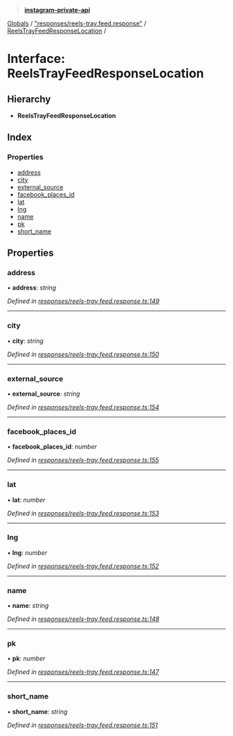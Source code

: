 > **[instagram-private-api](../README.md)**

[Globals](../README.md) / ["responses/reels-tray.feed.response"](../modules/_responses_reels_tray_feed_response_.md) / [ReelsTrayFeedResponseLocation](_responses_reels_tray_feed_response_.reelstrayfeedresponselocation.md) /

# Interface: ReelsTrayFeedResponseLocation

## Hierarchy

- **ReelsTrayFeedResponseLocation**

## Index

### Properties

- [address](_responses_reels_tray_feed_response_.reelstrayfeedresponselocation.md#address)
- [city](_responses_reels_tray_feed_response_.reelstrayfeedresponselocation.md#city)
- [external_source](_responses_reels_tray_feed_response_.reelstrayfeedresponselocation.md#external_source)
- [facebook_places_id](_responses_reels_tray_feed_response_.reelstrayfeedresponselocation.md#facebook_places_id)
- [lat](_responses_reels_tray_feed_response_.reelstrayfeedresponselocation.md#lat)
- [lng](_responses_reels_tray_feed_response_.reelstrayfeedresponselocation.md#lng)
- [name](_responses_reels_tray_feed_response_.reelstrayfeedresponselocation.md#name)
- [pk](_responses_reels_tray_feed_response_.reelstrayfeedresponselocation.md#pk)
- [short_name](_responses_reels_tray_feed_response_.reelstrayfeedresponselocation.md#short_name)

## Properties

### address

• **address**: _string_

_Defined in [responses/reels-tray.feed.response.ts:149](https://github.com/realinstadude/instagram-private-api/blob/4ae8fec/src/responses/reels-tray.feed.response.ts#L149)_

---

### city

• **city**: _string_

_Defined in [responses/reels-tray.feed.response.ts:150](https://github.com/realinstadude/instagram-private-api/blob/4ae8fec/src/responses/reels-tray.feed.response.ts#L150)_

---

### external_source

• **external_source**: _string_

_Defined in [responses/reels-tray.feed.response.ts:154](https://github.com/realinstadude/instagram-private-api/blob/4ae8fec/src/responses/reels-tray.feed.response.ts#L154)_

---

### facebook_places_id

• **facebook_places_id**: _number_

_Defined in [responses/reels-tray.feed.response.ts:155](https://github.com/realinstadude/instagram-private-api/blob/4ae8fec/src/responses/reels-tray.feed.response.ts#L155)_

---

### lat

• **lat**: _number_

_Defined in [responses/reels-tray.feed.response.ts:153](https://github.com/realinstadude/instagram-private-api/blob/4ae8fec/src/responses/reels-tray.feed.response.ts#L153)_

---

### lng

• **lng**: _number_

_Defined in [responses/reels-tray.feed.response.ts:152](https://github.com/realinstadude/instagram-private-api/blob/4ae8fec/src/responses/reels-tray.feed.response.ts#L152)_

---

### name

• **name**: _string_

_Defined in [responses/reels-tray.feed.response.ts:148](https://github.com/realinstadude/instagram-private-api/blob/4ae8fec/src/responses/reels-tray.feed.response.ts#L148)_

---

### pk

• **pk**: _number_

_Defined in [responses/reels-tray.feed.response.ts:147](https://github.com/realinstadude/instagram-private-api/blob/4ae8fec/src/responses/reels-tray.feed.response.ts#L147)_

---

### short_name

• **short_name**: _string_

_Defined in [responses/reels-tray.feed.response.ts:151](https://github.com/realinstadude/instagram-private-api/blob/4ae8fec/src/responses/reels-tray.feed.response.ts#L151)_
